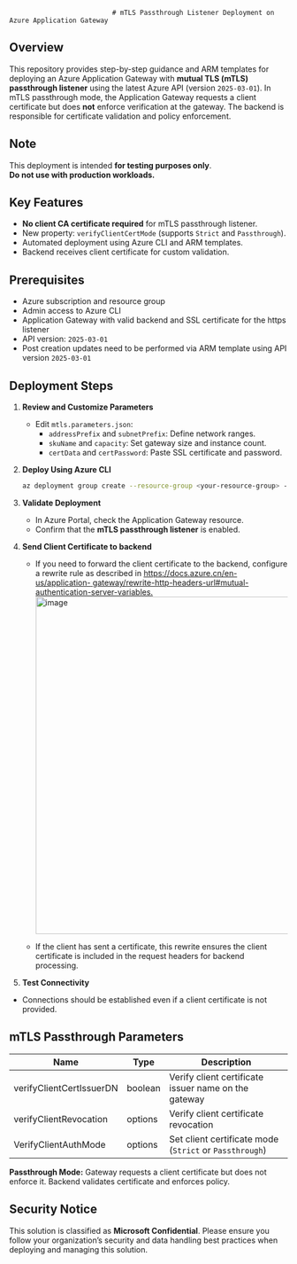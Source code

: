                               # mTLS Passthrough Listener Deployment on Azure Application Gateway

## Overview

This repository provides step-by-step guidance and ARM templates for deploying an Azure Application Gateway with **mutual TLS (mTLS) passthrough listener** using the latest Azure API (version `2025-03-01`). In mTLS passthrough mode, the Application Gateway requests a client certificate but does **not** enforce verification at the gateway. The backend is responsible for certificate validation and policy enforcement.

## Note

This deployment is intended **for testing purposes only**.  
**Do not use with production workloads.**

## Key Features

- **No client CA certificate required** for mTLS passthrough listener.
- New property: `verifyClientCertMode` (supports `Strict` and `Passthrough`).
- Automated deployment using Azure CLI and ARM templates.
- Backend receives client certificate for custom validation.

## Prerequisites

- Azure subscription and resource group
- Admin access to Azure CLI
- Application Gateway with valid backend and SSL certificate for the https listener
- API version: `2025-03-01`
- Post creation updates need to be performed via ARM template using API version `2025-03-01`

## Deployment Steps

1. **Review and Customize Parameters**
   - Edit `mtls.parameters.json`:
     - `addressPrefix` and `subnetPrefix`: Define network ranges.
     - `skuName` and `capacity`: Set gateway size and instance count.
     - `certData` and `certPassword`: Paste SSL certificate and password.

2. **Deploy Using Azure CLI**
   ```sh
   az deployment group create --resource-group <your-resource-group> --template-file mtlsdeploy_novmss.json --parameters mtls.parameters.json
   ```

3. **Validate Deployment**
   - In Azure Portal, check the Application Gateway resource.
   - Confirm that the **mTLS passthrough listener** is enabled.

4. **Send Client Certificate to backend**
     - If you need to forward the client certificate to the backend, configure a rewrite rule as described in [https://docs.azure.cn/en-us/application-       gateway/rewrite-http-headers-url#mutual-authentication-server-variables.](https://docs.azure.cn/en-us/application-gateway/rewrite-http-headers-url#server-variables)
       <img width="1024" height="609" alt="image" src="https://github.com/user-attachments/assets/8f65c05f-4e2a-4c10-bd6a-5842797fb0ab" />

     - If the client has sent a certificate, this rewrite ensures the client certificate is included in the request headers for backend processing.
       
5.  **Test Connectivity**
   - Connections should be established even if a client certificate is not provided.

## mTLS Passthrough Parameters

| Name                    | Type   | Description                                                                 |
|-------------------------|--------|-----------------------------------------------------------------------------|
| verifyClientCertIssuerDN| boolean| Verify client certificate issuer name on the gateway                        |
| verifyClientRevocation  | options| Verify client certificate revocation                                        |
| VerifyClientAuthMode    | options| Set client certificate mode (`Strict` or `Passthrough`)                     |

**Passthrough Mode:** Gateway requests a client certificate but does not enforce it. Backend validates certificate and enforces policy.

## Security Notice

This solution is classified as **Microsoft Confidential**. Please ensure you follow your organization’s security and data handling best practices when deploying and managing this solution.

